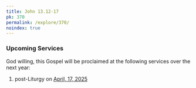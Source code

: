 ```yaml
---
title: John 13.12-17
pk: 370
permalink: /explore/370/
noindex: true
---
```


### Upcoming Services

God willing, this Gospel will be proclaimed at the following services over the next year:


1. post-Liturgy on [April, 17, 2025](https://orthocal.info/readings/gregorian/2025/04/17/)
